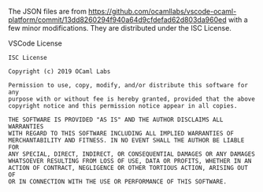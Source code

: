 The JSON files are from https://github.com/ocamllabs/vscode-ocaml-platform/commit/13dd8260294f940a64d9cfdefad62d803da960ed with a few minor modifications. They are distributed under the ISC License. 

VSCode License

```
ISC License

Copyright (c) 2019 OCaml Labs

Permission to use, copy, modify, and/or distribute this software for any
purpose with or without fee is hereby granted, provided that the above
copyright notice and this permission notice appear in all copies.

THE SOFTWARE IS PROVIDED "AS IS" AND THE AUTHOR DISCLAIMS ALL WARRANTIES
WITH REGARD TO THIS SOFTWARE INCLUDING ALL IMPLIED WARRANTIES OF
MERCHANTABILITY AND FITNESS. IN NO EVENT SHALL THE AUTHOR BE LIABLE FOR
ANY SPECIAL, DIRECT, INDIRECT, OR CONSEQUENTIAL DAMAGES OR ANY DAMAGES
WHATSOEVER RESULTING FROM LOSS OF USE, DATA OR PROFITS, WHETHER IN AN
ACTION OF CONTRACT, NEGLIGENCE OR OTHER TORTIOUS ACTION, ARISING OUT OF
OR IN CONNECTION WITH THE USE OR PERFORMANCE OF THIS SOFTWARE.
```